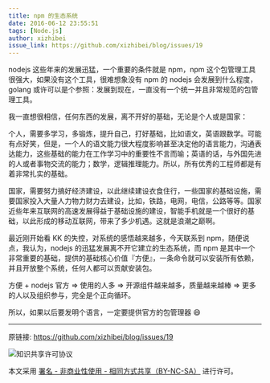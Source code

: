 ```yaml
---
title: npm 的生态系统
date: 2016-06-12 23:55:51
tags: [Node.js]
author: xizhibei
issue_link: https://github.com/xizhibei/blog/issues/19
---
```

nodejs 这些年来的发展迅猛，一个重要的条件就是 npm，npm 这个包管理工具很强大，如果没有这个工具，很难想象没有 npm 的 nodejs 会发展到什么程度，golang 或许可以是个参照：发展到现在，一直没有一个统一并且非常规范的包管理工具。

我一直想很相信，任何东西的发展，离不开好的基础，无论是个人或是国家：

个人，需要多学习，多锻炼，提升自己，打好基础，比如语文，英语跟数学。可能有点好笑，但是，一个人的语文能力很大程度影响甚至决定他的语言能力，沟通表达能力，这些基础的能力在工作学习中的重要性不言而喻；英语的话，与外国先进的人或者事物交流的能力；数学，逻辑推理能力。所以，所有优秀的工程师都是有着非常扎实的基础。

国家，需要努力搞好经济建设，以此继续建设衣食住行，一些国家的基础设施，需要国家投入大量人力物力财力去建设，比如，铁路，电网，电信，公路等等。国家近些年来互联网的高速发展得益于基础设施的建设，智能手机就是一个很好的基础，以此形成的移动互联网，带来了多少机遇。这就是浪潮之巅啊。

最近刚开始看 KK 的失控，对系统的感悟越来越多，今天联系到 npm，随便说点，我认为，nodejs 的迅猛发展离不开它建立的生态系统，而 npm 是其中一个非常重要的基础，提供的基础核心价值『方便』，一条命令就可以安装所有依赖，并且开放整个系统，任何人都可以贡献安装包。

方便 + nodejs 官方 => 使用的人多 => 开源组件越来越多，质量越来越棒 => 更多的人以及组织参与，完全是个正向循环。

所以，如果以后要发明个语言，一定要提供官方的包管理器 😄 


***
原链接: https://github.com/xizhibei/blog/issues/19

![知识共享许可协议](https://i.creativecommons.org/l/by-nc-sa/4.0/88x31.png "署名 - 非商业性使用 - 相同方式共享（BY-NC-SA）")

本文采用 [署名 - 非商业性使用 - 相同方式共享（BY-NC-SA）](https://creativecommons.org/licenses/by-nc-sa/4.0/deed.zh) 进行许可。
